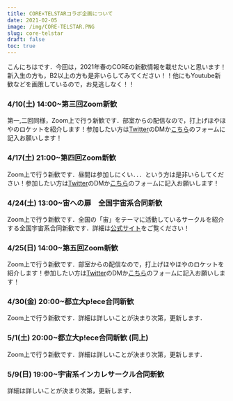 ```yaml
---
title: CORE×TELSTARコラボ企画について
date: 2021-02-05
image: /img/CORE-TELSTAR.PNG
slug: core-telstar
draft: false
toc: true
---
```


こんにちはです．今回は，2021年春のCOREの新歓情報を載せたいと思います！新入生の方も，B2以上の方も是非いらしてみてください！！他にもYoutube新歓などを画策しているので，お見逃しなく！！

### 4/10(土) 14:00~第三回Zoom新歓
第一,二回同様，Zoom上で行う新歓です．部室からの配信なので，打上げほやほやのロケットを紹介します！参加したい方は[Twitter](https://twitter.com/CORE_rocketPR)のDMか[こちら](https://docs.google.com/forms/d/e/1FAIpQLScBK1ex9FqiRzzMOYaDfWUzCJx21ZocsMR5VKKNjGbtOQntwQ/viewform)のフォームに記入お願いします！

### 4/17(土) 21:00~第四回Zoom新歓
Zoom上で行う新歓です．昼間は参加しにくい．．．という方は是非いらしてください！参加したい方は[Twitter](https://twitter.com/CORE_rocketPR)のDMか[こちら](https://docs.google.com/forms/d/e/1FAIpQLScBK1ex9FqiRzzMOYaDfWUzCJx21ZocsMR5VKKNjGbtOQntwQ/viewform)のフォームに記入お願いします！

### 4/24(土) 13:00~宙への扉　全国宇宙系合同新歓
Zoom上で行う新歓です．全国の「宙」をテーマに活動しているサークルを紹介する全国宇宙系合同新歓です．詳細は[公式サイト](https://soratobira.studio.site/#about)をご覧ください！

### 4/25(日) 14:00~第五回Zoom新歓
Zoom上で行う新歓です．部室からの配信なので，打上げほやほやのロケットを紹介します！参加したい方は[Twitter](https://twitter.com/CORE_rocketPR)のDMか[こちら](https://docs.google.com/forms/d/e/1FAIpQLScBK1ex9FqiRzzMOYaDfWUzCJx21ZocsMR5VKKNjGbtOQntwQ/viewform)のフォームに記入お願いします！

### 4/30(金) 20:00~都立大p!ece合同新歓
Zoom上で行う新歓です．詳細は詳しいことが決まり次第，更新します．

### 5/1(土) 20:00~都立大p!ece合同新歓 (同上)
Zoom上で行う新歓です．詳細は詳しいことが決まり次第，更新します．

### 5/9(日) 19:00~宇宙系インカレサークル合同新歓
詳細は詳しいことが決まり次第，更新します．
